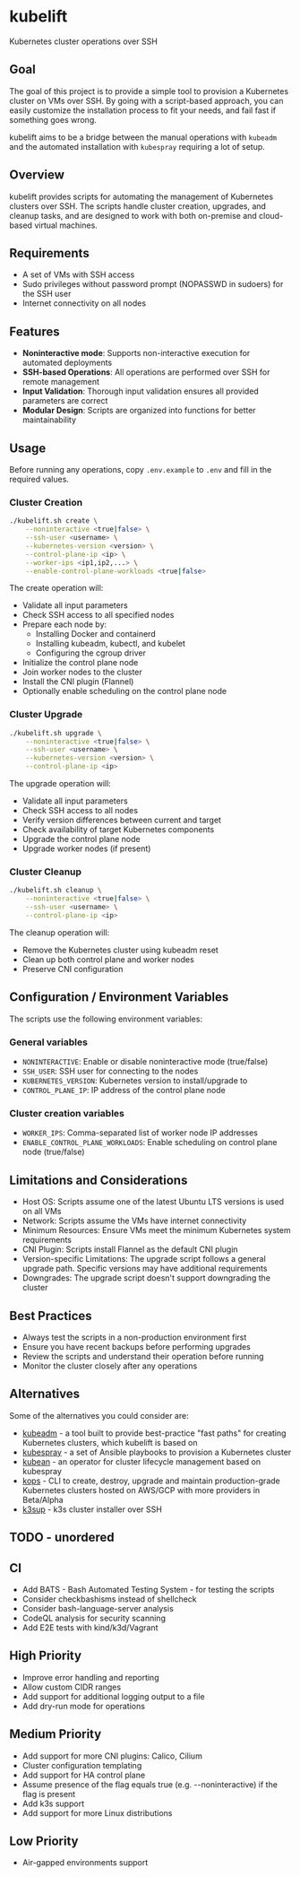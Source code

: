 # kubelift

Kubernetes cluster operations over SSH

## Goal

The goal of this project is to provide a simple tool to provision a Kubernetes cluster on VMs over SSH. By going with a script-based approach, you can easily customize the installation process to fit your needs, and fail fast if something goes wrong.

kubelift aims to be a bridge between the manual operations with `kubeadm` and the automated installation with `kubespray` requiring a lot of setup.

## Overview

kubelift provides scripts for automating the management of Kubernetes clusters over SSH. The scripts handle cluster creation, upgrades, and cleanup tasks, and are designed to work with both on-premise and cloud-based virtual machines.

## Requirements

- A set of VMs with SSH access
- Sudo privileges without password prompt (NOPASSWD in sudoers) for the SSH user
- Internet connectivity on all nodes

## Features

- **Noninteractive mode**: Supports non-interactive execution for automated deployments
- **SSH-based Operations**: All operations are performed over SSH for remote management
- **Input Validation**: Thorough input validation ensures all provided parameters are correct
- **Modular Design**: Scripts are organized into functions for better maintainability

## Usage

Before running any operations, copy `.env.example` to `.env` and fill in the required values.

### Cluster Creation

```bash
./kubelift.sh create \
    --noninteractive <true|false> \
    --ssh-user <username> \
    --kubernetes-version <version> \
    --control-plane-ip <ip> \
    --worker-ips <ip1,ip2,...> \
    --enable-control-plane-workloads <true|false>
```

The create operation will:

- Validate all input parameters
- Check SSH access to all specified nodes
- Prepare each node by:
  - Installing Docker and containerd
  - Installing kubeadm, kubectl, and kubelet
  - Configuring the cgroup driver
- Initialize the control plane node
- Join worker nodes to the cluster
- Install the CNI plugin (Flannel)
- Optionally enable scheduling on the control plane node

### Cluster Upgrade

```bash
./kubelift.sh upgrade \
    --noninteractive <true|false> \
    --ssh-user <username> \
    --kubernetes-version <version> \
    --control-plane-ip <ip>
```

The upgrade operation will:

- Validate all input parameters
- Check SSH access to all nodes
- Verify version differences between current and target
- Check availability of target Kubernetes components
- Upgrade the control plane node
- Upgrade worker nodes (if present)

### Cluster Cleanup

```bash
./kubelift.sh cleanup \
    --noninteractive <true|false> \
    --ssh-user <username> \
    --control-plane-ip <ip>
```

The cleanup operation will:

- Remove the Kubernetes cluster using kubeadm reset
- Clean up both control plane and worker nodes
- Preserve CNI configuration

## Configuration / Environment Variables

The scripts use the following environment variables:

### General variables

- `NONINTERACTIVE`: Enable or disable noninteractive mode (true/false)
- `SSH_USER`: SSH user for connecting to the nodes
- `KUBERNETES_VERSION`: Kubernetes version to install/upgrade to
- `CONTROL_PLANE_IP`: IP address of the control plane node

### Cluster creation variables

- `WORKER_IPS`: Comma-separated list of worker node IP addresses
- `ENABLE_CONTROL_PLANE_WORKLOADS`: Enable scheduling on control plane node (true/false)

## Limitations and Considerations

- Host OS: Scripts assume one of the latest Ubuntu LTS versions is used on all VMs
- Network: Scripts assume the VMs have internet connectivity
- Minimum Resources: Ensure VMs meet the minimum Kubernetes system requirements
- CNI Plugin: Scripts install Flannel as the default CNI plugin
- Version-specific Limitations: The upgrade script follows a general upgrade path. Specific versions may have additional requirements
- Downgrades: The upgrade script doesn't support downgrading the cluster

## Best Practices

- Always test the scripts in a non-production environment first
- Ensure you have recent backups before performing upgrades
- Review the scripts and understand their operation before running
- Monitor the cluster closely after any operations

## Alternatives

Some of the alternatives you could consider are:

- [kubeadm](https://kubernetes.io/docs/setup/production-environment/tools/kubeadm/create-cluster-kubeadm/) - a tool built to provide best-practice "fast paths" for creating Kubernetes clusters, which kubelift is based on
- [kubespray](https://github.com/kubernetes-sigs/kubespray) - a set of Ansible playbooks to provision a Kubernetes cluster
- [kubean](https://github.com/kubean-io/kubean) - an operator for cluster lifecycle management based on kubespray
- [kops](https://github.com/kubernetes/kops) - CLI to create, destroy, upgrade and maintain production-grade Kubernetes clusters hosted on AWS/GCP with more providers in Beta/Alpha
- [k3sup](https://github.com/alexellis/k3sup) - k3s cluster installer over SSH

## TODO - unordered

## CI

- Add BATS - Bash Automated Testing System - for testing the scripts
- Consider checkbashisms instead of shellcheck
- Consider bash-language-server analysis
- CodeQL analysis for security scanning
- Add E2E tests with kind/k3d/Vagrant

## High Priority

- Improve error handling and reporting
- Allow custom CIDR ranges
- Add support for additional logging output to a file
- Add dry-run mode for operations

## Medium Priority

- Add support for more CNI plugins: Calico, Cilium
- Cluster configuration templating
- Add support for HA control plane
- Assume presence of the flag equals true (e.g. --noninteractive) if the flag is present
- Add k3s support
- Add support for more Linux distributions

## Low Priority

- Air-gapped environments support
